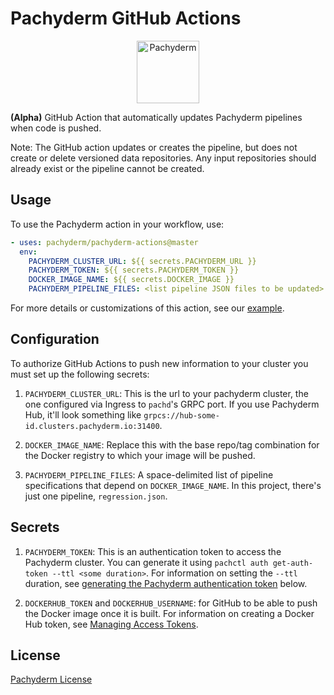 # Pachyderm GitHub Actions

<p align="center">
	<img src='https://raw.githubusercontent.com/pachyderm/pachyderm/master/doc/docs/master/assets/images/Pachyderm-Character_600.png' height='100' title='Pachyderm'>
</p>

**(Alpha)** GitHub Action that automatically updates Pachyderm pipelines when  code is pushed.

Note: The GitHub action updates or creates the pipeline, but does not create or delete versioned data repositories. Any input repositories should already exist or the pipeline cannot be created.

## Usage
To use the Pachyderm action in your workflow, use: 

```yaml
- uses: pachyderm/pachyderm-actions@master
  env:
    PACHYDERM_CLUSTER_URL: ${{ secrets.PACHYDERM_URL }}
    PACHYDERM_TOKEN: ${{ secrets.PACHYDERM_TOKEN }}
    DOCKER_IMAGE_NAME: ${{ secrets.DOCKER_IMAGE }}
    PACHYDERM_PIPELINE_FILES: <list pipeline JSON files to be updated>
```

For more details or customizations of this action, see our [example](https://github.com/pachyderm/pachyderm-gha).

## Configuration

To authorize GitHub Actions to push new information to your cluster you must set up the following secrets: 

1.  `PACHYDERM_CLUSTER_URL`: This is the url to your pachyderm cluster, the one configured via Ingress to `pachd`'s GRPC port.
  If you use Pachyderm Hub, it'll look something like `grpcs://hub-some-id.clusters.pachyderm.io:31400`.

2. `DOCKER_IMAGE_NAME`: Replace this with the base repo/tag combination for the Docker registry to which your image will be pushed.

3. `PACHYDERM_PIPELINE_FILES`: A space-delimited list of pipeline specifications that depend on `DOCKER_IMAGE_NAME`.
  In this project, there's just one pipeline, `regression.json`.

## Secrets

1. `PACHYDERM_TOKEN`: This is an authentication token to access the Pachyderm cluster. You can generate it using `pachctl auth get-auth-token --ttl <some duration>`. For information on setting the `--ttl` duration, see [generating the Pachyderm authentication token](#generating-the-pachyderm-authentication-token) below.

2. `DOCKERHUB_TOKEN` and `DOCKERHUB_USERNAME`: for GitHub to be able to push the Docker image once it is built. For information on creating a Docker Hub token, see [Managing Access Tokens](https://docs.docker.com/docker-hub/access-tokens/).

## License

[Pachyderm License](./LICENSE)